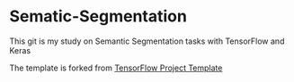 # Sematic-Segmentation

This git is my study on Semantic Segmentation tasks with TensorFlow and Keras 

The template is forked from [TensorFlow Project Template](https://github.com/MrGemy95/Tensorflow-Project-Template)

